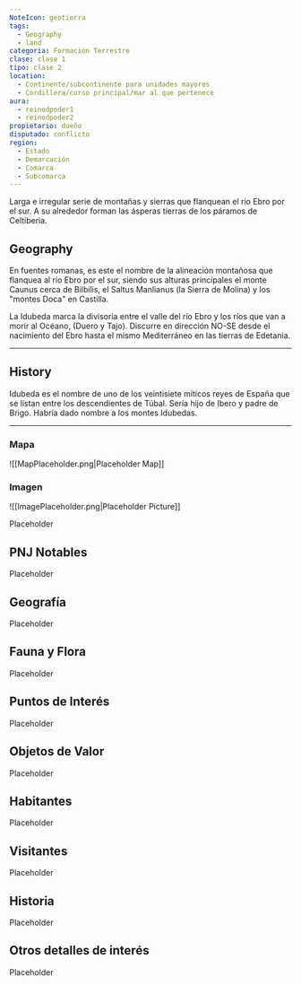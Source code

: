 ```yaml
---
NoteIcon: geotierra
tags:
  - Geography 
  - land 
categoria: Formación Terrestre
clase: clase 1
tipo: clase 2
location: 
  - Continente/subcontinente para unidades mayores
  - Cordillera/curso principal/mar al que pertenece 
aura:
  - reinodpoder1
  - reinodpoder2
propietario: dueño
disputado: conflicto
region:
  - Estado 
  - Demarcación
  - Comarca
  - Subcomarca
---
```





 <section class="wa-section main-content"><p>Larga e irregular serie de montañas y sierras que flanquean el río Ebro por el sur. A su alrededor forman las ásperas tierras de los páramos de Celtiberia.</p></section>  <section data-section-id="geography" class="wa-section public"><h2>Geography</h2>
<p>En fuentes romanas, es este el nombre de la alineación montañosa que flanquea al río Ebro por el sur, siendo sus alturas principales el monte Caunus cerca de Bilbilis, el Saltus Manlianus (la Sierra de Molina) y los "montes Doca" en Castilla.
</p>
<p>
La Idubeda marca la divisoria entre el valle del río <span data-article-privacy="private" data-article-id="8a5fec47-2b7e-4d6d-903b-63189fcfdef2" data-template-type="location" class="private-article article-unlinked entity-link wa-link">Ebro</span> y los ríos que van a morir al Océano, (Duero y Tajo). Discurre en dirección NO-SE desde el nacimiento del Ebro hasta el mismo <span class="article-link article-explorer-link entity-link wa-link" data-article-privacy="public" data-article-id="d5fcc32b-3357-47d2-a54c-a93f41ebdefe" data-template-type="location" data-article="d5fcc32b-3357-47d2-a54c-a93f41ebdefe">Mediterráneo</span> en las tierras de Edetania.</p><hr /></section><section data-section-id="history" class="wa-section public"><h2>History</h2>
<p>Idubeda es el nombre de uno de los veintisiete míticos reyes de España que se listan entre los descendientes de Túbal. Sería hijo de Ibero y padre de Brigo. Habría dado nombre a los montes Idubedas.</p><hr /></section>   

### Mapa
![[MapPlaceholder.png|Placeholder Map]]

### Imagen
![[ImagePlaceholder.png|Placeholder Picture]]

Placeholder

## PNJ Notables
Placeholder

## Geografía
Placeholder

## Fauna y Flora
Placeholder

## Puntos de Interés
Placeholder

## Objetos de Valor
Placeholder

## Habitantes
Placeholder

## Visitantes
Placeholder

## Historia
Placeholder

## Otros detalles de interés
Placeholder

